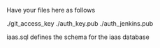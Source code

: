 Have your files here as follows

./git_access_key
./auth_key.pub
./auth_jenkins.pub

iaas.sql defines the schema for the iaas database
